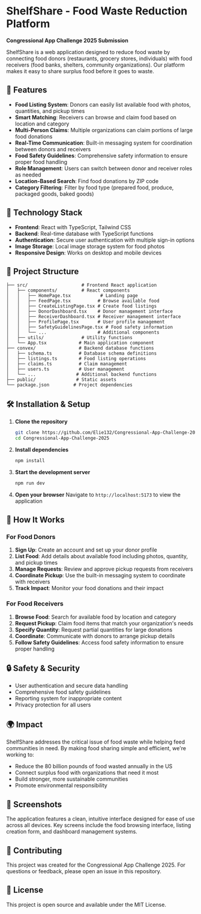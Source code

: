 # ShelfShare - Food Waste Reduction Platform

**Congressional App Challenge 2025 Submission**

ShelfShare is a web application designed to reduce food waste by connecting food donors (restaurants, grocery stores, individuals) with food receivers (food banks, shelters, community organizations). Our platform makes it easy to share surplus food before it goes to waste.

## 🌟 Features

- **Food Listing System**: Donors can easily list available food with photos, quantities, and pickup times
- **Smart Matching**: Receivers can browse and claim food based on location and category
- **Multi-Person Claims**: Multiple organizations can claim portions of large food donations
- **Real-Time Communication**: Built-in messaging system for coordination between donors and receivers
- **Food Safety Guidelines**: Comprehensive safety information to ensure proper food handling
- **Role Management**: Users can switch between donor and receiver roles as needed
- **Location-Based Search**: Find food donations by ZIP code
- **Category Filtering**: Filter by food type (prepared food, produce, packaged goods, baked goods)

## 🚀 Technology Stack

- **Frontend**: React with TypeScript, Tailwind CSS
- **Backend**: Real-time database with TypeScript functions
- **Authentication**: Secure user authentication with multiple sign-in options
- **Image Storage**: Local image storage system for food photos
- **Responsive Design**: Works on desktop and mobile devices

## 📁 Project Structure

```
├── src/                    # Frontend React application
│   ├── components/         # React components
│   │   ├── HomePage.tsx           # Landing page
│   │   ├── FeedPage.tsx          # Browse available food
│   │   ├── CreateListingPage.tsx # Create food listings
│   │   ├── DonorDashboard.tsx    # Donor management interface
│   │   ├── ReceiverDashboard.tsx # Receiver management interface
│   │   ├── ProfilePage.tsx       # User profile management
│   │   ├── SafetyGuidelinesPage.tsx # Food safety information
│   │   └── ...                   # Additional components
│   ├── utils/              # Utility functions
│   └── App.tsx            # Main application component
├── convex/                # Backend database functions
│   ├── schema.ts          # Database schema definitions
│   ├── listings.ts        # Food listing operations
│   ├── claims.ts          # Claim management
│   ├── users.ts           # User management
│   └── ...               # Additional backend functions
├── public/               # Static assets
└── package.json         # Project dependencies
```

## 🛠️ Installation & Setup

1. **Clone the repository**
   ```bash
   git clone https://github.com/Elie132/Congressional-App-Challenge-2025.git
   cd Congressional-App-Challenge-2025
   ```

2. **Install dependencies**
   ```bash
   npm install
   ```

3. **Start the development server**
   ```bash
   npm run dev
   ```

4. **Open your browser**
   Navigate to `http://localhost:5173` to view the application

## 🎯 How It Works

### For Food Donors
1. **Sign Up**: Create an account and set up your donor profile
2. **List Food**: Add details about available food including photos, quantity, and pickup times
3. **Manage Requests**: Review and approve pickup requests from receivers
4. **Coordinate Pickup**: Use the built-in messaging system to coordinate with receivers
5. **Track Impact**: Monitor your food donations and their impact

### For Food Receivers
1. **Browse Food**: Search for available food by location and category
2. **Request Pickup**: Claim food items that match your organization's needs
3. **Specify Quantity**: Request partial quantities for large donations
4. **Coordinate**: Communicate with donors to arrange pickup details
5. **Follow Safety Guidelines**: Access food safety information to ensure proper handling

## 🔒 Safety & Security

- User authentication and secure data handling
- Comprehensive food safety guidelines
- Reporting system for inappropriate content
- Privacy protection for all users

## 🌍 Impact

ShelfShare addresses the critical issue of food waste while helping feed communities in need. By making food sharing simple and efficient, we're working to:

- Reduce the 80 billion pounds of food wasted annually in the US
- Connect surplus food with organizations that need it most
- Build stronger, more sustainable communities
- Promote environmental responsibility

## 📱 Screenshots

The application features a clean, intuitive interface designed for ease of use across all devices. Key screens include the food browsing interface, listing creation form, and dashboard management systems.

## 🤝 Contributing

This project was created for the Congressional App Challenge 2025. For questions or feedback, please open an issue in this repository.

## 📄 License

This project is open source and available under the MIT License.
